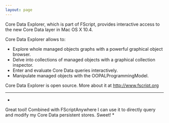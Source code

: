 ```yaml
---
layout: page
---
```




Core Data Explorer, which is part of FScript, provides interactive access to the new Core Data layer in Mac OS X 10.4. 

Core Data Explorer allows to:

* Explore whole managed objects graphs with a powerful graphical object browser.
* Delve into collections of managed objects with a graphical collection inspector.
* Enter and evaluate Core Data queries interactively.
* Manipulate managed objects with the OOPALProgrammingModel.


Core Data Explorer is open source. More about it at http://www.fscript.org

----

*
Great tool! Combined with FScriptAnywhere I can use it to directly query and modify my Core Data persistent stores. Sweet!
*
